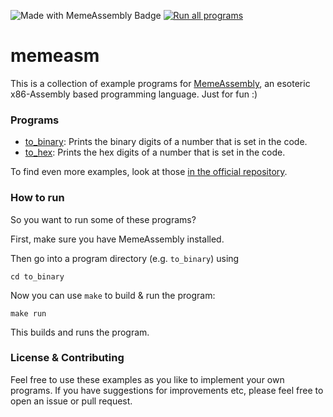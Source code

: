 ![Made with MemeAssembly Badge](https://img.shields.io/badge/made%20with-MemeAssembly-blue) [![Run all programs](https://github.com/xarantolus/memeasm/actions/workflows/run_all.yml/badge.svg)](https://github.com/xarantolus/memeasm/actions/workflows/run_all.yml)

# memeasm
This is a collection of example programs for [MemeAssembly](https://github.com/kammt/MemeAssembly), an esoteric x86-Assembly based programming language. Just for fun :)

### Programs
* [to_binary](to_binary/to_binary.memeasm): Prints the binary digits of a number that is set in the code.
* [to_hex](to_hex/to_hex.memeasm): Prints the hex digits of a number that is set in the code.

To find even more examples, look at those [in the official repository](https://github.com/kammt/MemeAssembly/tree/main/examples).

### How to run
So you want to run some of these programs?

First, make sure you have MemeAssembly installed.

Then go into a program directory (e.g. `to_binary`) using 

    cd to_binary

Now you can use `make` to build & run the program:

    make run

This builds and runs the program.

### License & Contributing
Feel free to use these examples as you like to implement your own programs. If you have suggestions for improvements etc, please feel free to open an issue or pull request.
